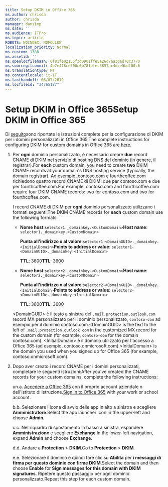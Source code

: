 ```yaml
---
title: Setup DKIM in Office 365
ms.author: chrisda
author: chrisda
manager: dansimp
ms.date: ''
ms.audience: ITPro
ms.topic: article
ROBOTS: NOINDEX, NOFOLLOW
localization_priority: Normal
ms.custom: 1388
ms.assetid: ''
ms.openlocfilehash: 0f81fe02135f3d0901ffe5a26d7aa3dad70c3770
ms.sourcegitcommit: 4b7e478ce700c0b781efec3857ac4dce5bdf00c6
ms.translationtype: MT
ms.contentlocale: it-IT
ms.lasthandoff: 06/07/2019
ms.locfileid: "34765187"
---
```

# <a name="setup-dkim-in-office-365"></a><span data-ttu-id="3d538-102">Setup DKIM in Office 365</span><span class="sxs-lookup"><span data-stu-id="3d538-102">Setup DKIM in Office 365</span></span>

<span data-ttu-id="3d538-103">Di [seguito](https://docs.microsoft.com/office365/SecurityCompliance/use-dkim-to-validate-outbound-email#what-you-need-to-do-to-manually-set-up-dkim-in-office-365)sono riportate le istruzioni complete per la configurazione di DKIM per i domini personalizzati in Office 365.</span><span class="sxs-lookup"><span data-stu-id="3d538-103">The complete instructions for configuring DKIM for custom domains in Office 365 are [here](https://docs.microsoft.com/office365/SecurityCompliance/use-dkim-to-validate-outbound-email#what-you-need-to-do-to-manually-set-up-dkim-in-office-365).</span></span>

1. <span data-ttu-id="3d538-104">Per **ogni** dominio personalizzato, è necessario creare **due** record CNAME di DKIM nel servizio di hosting DNS del dominio (in genere, il registrar).</span><span class="sxs-lookup"><span data-stu-id="3d538-104">For **each** custom domain, you need to create **two** DKIM CNAME records at your domain's DNS hosting service (typically, the domain registrar).</span></span> <span data-ttu-id="3d538-105">Ad esempio, contoso.com e fourthcoffee.com richiedono quattro record CNAME di DKIM: due per contoso.com e due per fourthcoffee.com.</span><span class="sxs-lookup"><span data-stu-id="3d538-105">For example, contoso.com and fourthcoffee.com require four DKIM CNAME records: two for contoso.com and two for fourthcoffee.com.</span></span>

   <span data-ttu-id="3d538-106">I record CNAME di DKIM per **ogni** dominio personalizzato utilizzano i formati seguenti:</span><span class="sxs-lookup"><span data-stu-id="3d538-106">The DKIM CNAME records for **each** custom domain use the following formats:</span></span>

   - <span data-ttu-id="3d538-107">**Nome host**:`selector1._domainkey.<CustomDomain>`</span><span class="sxs-lookup"><span data-stu-id="3d538-107">**Host name**: `selector1._domainkey.<CustomDomain>`</span></span>

     <span data-ttu-id="3d538-108">**Punta all'indirizzo o al valore**:`selector1-<DomainGUID>._domainkey.<InitialDomain>`</span><span class="sxs-lookup"><span data-stu-id="3d538-108">**Points to address or value**: `selector1-<DomainGUID>._domainkey.<InitialDomain>`</span></span>

     <span data-ttu-id="3d538-109">**TTL**: 3600</span><span class="sxs-lookup"><span data-stu-id="3d538-109">**TTL**: 3600</span></span>

   - <span data-ttu-id="3d538-110">**Nome host**:`selector2._domainkey.<CustomDomain>`</span><span class="sxs-lookup"><span data-stu-id="3d538-110">**Host name**: `selector2._domainkey.<CustomDomain>`</span></span>

     <span data-ttu-id="3d538-111">**Punta all'indirizzo o al valore**:`selector2-<DomainGUID>._domainkey.<InitialDomain>`</span><span class="sxs-lookup"><span data-stu-id="3d538-111">**Points to address or value**: `selector2-<DomainGUID>._domainkey.<InitialDomain>`</span></span>

     <span data-ttu-id="3d538-112">**TTL**: 3600</span><span class="sxs-lookup"><span data-stu-id="3d538-112">**TTL**: 3600</span></span>

   <span data-ttu-id="3d538-113">\<DomainGUID\> è il testo a sinistra del `.mail.protection.outlook.com` record MX personalizzato per il dominio personalizzato, `contoso-com` ad esempio per il dominio contoso.com.</span><span class="sxs-lookup"><span data-stu-id="3d538-113">\<DomainGUID\> is the text to the left of `.mail.protection.outlook.com` in the customized MX record for the custom domain (for example, `contoso-com` for the domain contoso.com).</span></span> <span data-ttu-id="3d538-114">\<InitialDomain\> è il dominio utilizzato per l'accesso a Office 365 (ad esempio, contoso.onmicrosoft.com).</span><span class="sxs-lookup"><span data-stu-id="3d538-114">\<InitialDomain\> is the domain you used when you signed up for Office 365 (for example, contoso.onmicrosoft.com).</span></span>

2. <span data-ttu-id="3d538-115">Dopo aver creato i record CNAME per i domini personalizzati, completare le seguenti istruzioni:</span><span class="sxs-lookup"><span data-stu-id="3d538-115">After you've created the CNAME records for your custom domains, complete the following instructions:</span></span>

   <span data-ttu-id="3d538-116">un.</span><span class="sxs-lookup"><span data-stu-id="3d538-116">a.</span></span> <span data-ttu-id="3d538-117">[Accedere a Office 365](https://support.office.microsoft.com/article/e9eb7d51-5430-4929-91ab-6157c5a050b4) con il proprio account aziendale o dell'istituto di istruzione.</span><span class="sxs-lookup"><span data-stu-id="3d538-117">[Sign in to Office 365](https://support.office.microsoft.com/article/e9eb7d51-5430-4929-91ab-6157c5a050b4) with your work or school account.</span></span>

   <span data-ttu-id="3d538-118">b.</span><span class="sxs-lookup"><span data-stu-id="3d538-118">b.</span></span> <span data-ttu-id="3d538-119">Selezionare l'icona di avvio delle app in alto a sinistra e scegliere **Amministratore**.</span><span class="sxs-lookup"><span data-stu-id="3d538-119">Select the app launcher icon in the upper-left and choose **Admin**.</span></span>

   <span data-ttu-id="3d538-120">c.</span><span class="sxs-lookup"><span data-stu-id="3d538-120">c.</span></span> <span data-ttu-id="3d538-121">Nel riquadro di spostamento in basso a sinistra, espandere **Amministrazione** e scegliere **Exchange**.</span><span class="sxs-lookup"><span data-stu-id="3d538-121">In the lower-left navigation, expand **Admin** and choose **Exchange**.</span></span>

   <span data-ttu-id="3d538-122">d.</span><span class="sxs-lookup"><span data-stu-id="3d538-122">d.</span></span> <span data-ttu-id="3d538-123">Andare a **Protection** > **DKIM**.</span><span class="sxs-lookup"><span data-stu-id="3d538-123">Go to **Protection** > **DKIM**.</span></span>

   <span data-ttu-id="3d538-124">e.</span><span class="sxs-lookup"><span data-stu-id="3d538-124">e.</span></span> <span data-ttu-id="3d538-125">Selezionare il dominio e quindi fare clic su **Abilita** per **i messaggi di firma per questo dominio con firme DKIM**.</span><span class="sxs-lookup"><span data-stu-id="3d538-125">Select the domain and then choose **Enable** for **Sign messages for this domain with DKIM signatures**.</span></span> <span data-ttu-id="3d538-126">Ripetere questo passaggio per ogni dominio personalizzato.</span><span class="sxs-lookup"><span data-stu-id="3d538-126">Repeat this step for each custom domain.</span></span>
